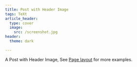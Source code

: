 ```yaml
---
title: Post with Header Image
tags: TeXt
article_header:
  type: cover
  image:
    src: /screenshot.jpg
header:
  theme: dark
  
---
```


A Post with Header Image, See [Page layout](https://tianqi.name/jekyll-TeXt-theme/samples.html#page-layout) for more examples.

<!--more-->
